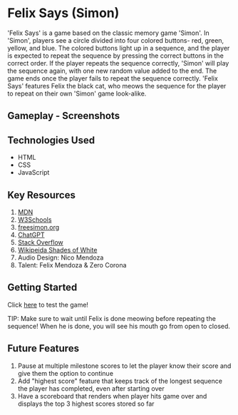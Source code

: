 # Felix Says (Simon)

'Felix Says' is a game based on the classic memory game 'Simon'. In 'Simon', players see a circle divided into four colored buttons- red, green, yellow, and blue. The colored buttons light up in a sequence, and the player is expected to repeat the sequence by pressing the correct buttons in the correct order. If the player repeats the sequence correctly, 'Simon' will play the sequence again, with one new random value added to the end. The game ends once the player fails to repeat the sequence correctly. 'Felix Says' features Felix the black cat, who meows the sequence for the player to repeat on their own 'Simon' game look-alike. 

## Gameplay - Screenshots 

## Technologies Used

- HTML
- CSS
- JavaScript

## Key Resources

1. [MDN](https://developer.mozilla.org/en-US/)
2. [W3Schools](https://www.w3schools.com/)
3. [freesimon.org](https://freesimon.org)
4. [ChatGPT](https://openai.com/blog/chatgpt)
5. [Stack Overflow](https://stackoverflow.com/questions/13002935/html5-audio-start-over)
5. [Wikipeida Shades of White](https://en.wikipedia.org/wiki/Shades_of_white)
6. Audio Design: Nico Mendoza
7. Talent: Felix Mendoza & Zero Corona

## Getting Started

Click [here](https://laurencmendoza.github.io/felix-says-project-demo/) to test the game!

TIP: Make sure to wait until Felix is done meowing before repeating the sequence! When he is done, you will see his mouth go from open to closed. 

## Future Features

1. Pause at multiple milestone scores to let the player know their score and give them the option to continue
2. Add "highest score" feature that keeps track of the longest sequence the player has completed, even after starting over
3. Have a scoreboard that renders when player hits game over and displays the top 3 highest scores stored so far 